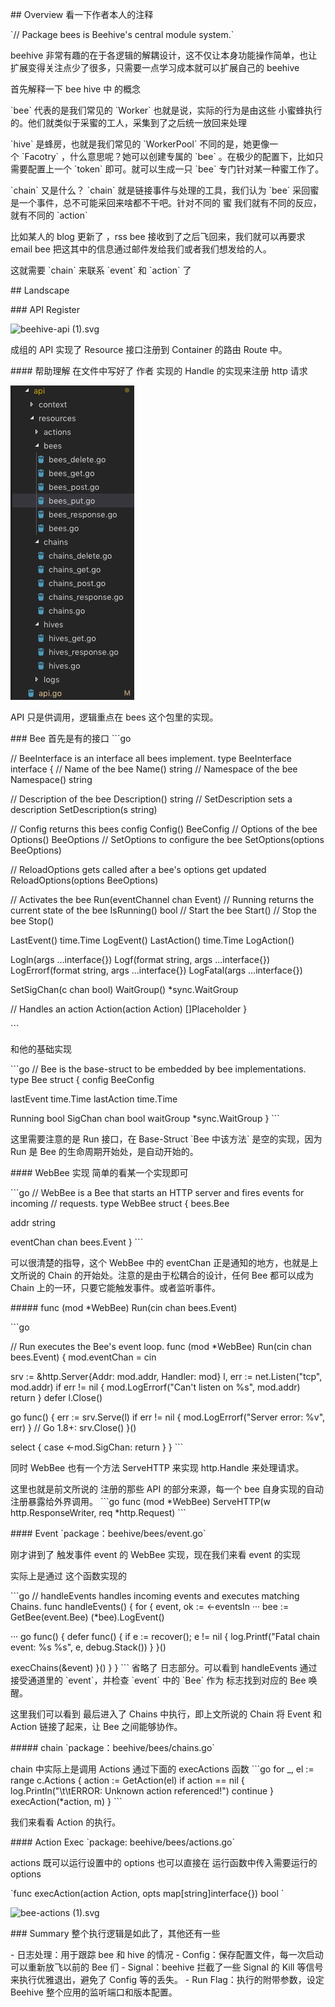 \## Overview
看一下作者本人的注释

\`// Package bees is Beehive's central module system.\`

beehive 非常有趣的在于各逻辑的解耦设计，这不仅让本身功能操作简单，也让扩展变得关注点少了很多，只需要一点学习成本就可以扩展自己的 beehive

首先解释一下 bee hive 中 的概念

\`bee\` 代表的是我们常见的 \`Worker\` 也就是说，实际的行为是由这些 小蜜蜂执行的。他们就类似于采蜜的工人，采集到了之后统一放回来处理

\`hive\` 是蜂房，也就是我们常见的 \`WorkerPool\` 不同的是，她更像一个 \`Facotry\` ，什么意思呢？她可以创建专属的 \`bee\` 。在极少的配置下，比如只需要配置上一个 \`token\` 即可。就可以生成一只 \`bee\` 专门针对某一种蜜工作了。

\`chain\` 又是什么？ \`chain\` 就是链接事件与处理的工具，我们认为 \`bee\` 采回蜜是一个事件，总不可能采回来啥都不干吧。针对不同的 蜜 我们就有不同的反应，就有不同的 \`action\`

比如某人的 blog 更新了 ，rss bee 接收到了之后飞回来，我们就可以再要求 email bee 把这其中的信息通过邮件发给我们或者我们想发给的人。

这就需要 \`chain\` 来联系 \`event\` 和 \`action\` 了

\## Landscape

\### API Register

![beehive-api (1).svg](https://cdn.nlark.com/yuque/0/2019/svg/176280/1564626091652-31230c7c-0534-4b43-a1af-39e06c3cc34d.svg#align=left&display=inline&height=339&margin=%5Bobject%20Object%5D&name=beehive-api%20%281%29.svg&originHeight=339&originWidth=732&size=11362&status=done&style=none&width=732)

成组的 API 实现了 Resource 接口注册到 Container 的路由 Route 中。

\#### 帮助理解
在文件中写好了 作者 实现的 Handle 的实现来注册 http 请求

![image.png](assert/1564626297454-05cc0d36-df1b-40fa-a42c-4e1afe3622ca.png)

API 只是供调用，逻辑重点在 bees 这个包里的实现。

\### Bee
首先是有的接口
\`\`\`go

// BeeInterface is an interface all bees implement.
type BeeInterface interface {
 // Name of the bee
 Name() string
 // Namespace of the bee
 Namespace() string

 // Description of the bee
 Description() string
 // SetDescription sets a description
 SetDescription(s string)

 // Config returns this bees config
 Config() BeeConfig
 // Options of the bee
 Options() BeeOptions
 // SetOptions to configure the bee
 SetOptions(options BeeOptions)

 // ReloadOptions gets called after a bee's options get updated
 ReloadOptions(options BeeOptions)

 // Activates the bee
 Run(eventChannel chan Event)
 // Running returns the current state of the bee
 IsRunning() bool
 // Start the bee
 Start()
 // Stop the bee
 Stop()

 LastEvent() time.Time
 LogEvent()
 LastAction() time.Time
 LogAction()

 Logln(args ...interface{})
 Logf(format string, args ...interface{})
 LogErrorf(format string, args ...interface{})
 LogFatal(args ...interface{})

 SetSigChan(c chan bool)
 WaitGroup() \*sync.WaitGroup

 // Handles an action
 Action(action Action) []Placeholder
}

\`\`\`

和他的基础实现

\`\`\`go
// Bee is the base-struct to be embedded by bee implementations.
type Bee struct {
 config BeeConfig

 lastEvent time.Time
 lastAction time.Time

 Running bool
 SigChan chan bool
 waitGroup \*sync.WaitGroup
}
\`\`\`

这里需要注意的是 Run 接口，在 Base-Struct \`Bee 中该方法\` 是空的实现，因为 Run 是 Bee 的生命周期开始处，是自动开始的。

\#### WebBee 实现
简单的看某一个实现即可

\`\`\`go
// WebBee is a Bee that starts an HTTP server and fires events for incoming
// requests.
type WebBee struct {
 bees.Bee

 addr string

 eventChan chan bees.Event
}
\`\`\`

可以很清楚的指导，这个 WebBee 中的 eventChan 正是通知的地方，也就是上文所说的 Chain 的开始处。注意的是由于松耦合的设计，任何 Bee 都可以成为 Chain 上的一环，只要它能触发事件。或者监听事件。

\##### func (mod \*WebBee) Run(cin chan bees.Event)

\`\`\`go

// Run executes the Bee's event loop.
func (mod \*WebBee) Run(cin chan bees.Event) {
 mod.eventChan = cin

 srv := &http.Server{Addr: mod.addr, Handler: mod}
 l, err := net.Listen("tcp", mod.addr)
 if err != nil {
 mod.LogErrorf("Can't listen on %s", mod.addr)
 return
 }
 defer l.Close()

 go func() {
 err := srv.Serve(l)
 if err != nil {
 mod.LogErrorf("Server error: %v", err)
 }
 // Go 1.8+: srv.Close()
 }()

 select {
 case <-mod.SigChan:
 return
 }
}
\`\`\`

同时 WebBee 也有一个方法 ServeHTTP 来实现 http.Handle 来处理请求。

这里也就是前文所说的 注册的那些 API 的部分来源，每一个 bee 自身实现的自动注册暴露给外界调用。
\`\`\`go
func (mod \*WebBee) ServeHTTP(w http.ResponseWriter, req \*http.Request)
\`\`\`

\#### Event
\`package：beehive/bees/event.go\`

刚才讲到了 触发事件 event 的 WebBee 实现，现在我们来看 event 的实现

实际上是通过 这个函数实现的

\`\`\`go
// handleEvents handles incoming events and executes matching Chains.
func handleEvents() {
 for {
 event, ok := <-eventsIn
 ···
 bee := GetBee(event.Bee)
 (\*bee).LogEvent()

 ···
 go func() {
 defer func() {
 if e := recover(); e != nil {
 log.Printf("Fatal chain event: %s %s", e, debug.Stack())
 }
 }()

 execChains(&event)
 }()
 }
}
\`\`\`
省略了 日志部分。可以看到 handleEvents 通过接受通道里的 \`event\`，并检查 \`event\` 中的 \`Bee\` 作为 标志找到对应的 Bee 唤醒。

这里我们可以看到 最后进入了 Chains 中执行，即上文所说的 Chain 将 Event 和 Action 链接了起来，让 Bee 之间能够协作。

\##### chain
\`package：beehive/bees/chains.go\`

chain 中实际上是调用 Actions 通过下面的 execActions 函数
\`\`\`go
 for \_, el := range c.Actions {
 action := GetAction(el)
 if action == nil {
 log.Println("\\t\\tERROR: Unknown action referenced!")
 continue
 }
 execAction(\*action, m)
 }
\`\`\`

我们来看看 Action 的执行。

\#### Action Exec
\`package: beehive/bees/actions.go\`

actions 既可以运行设置中的 options 也可以直接在 运行函数中传入需要运行的 options

\`func execAction(action Action, opts map[string]interface{}) bool \`

![bee-actions (1).svg](https://cdn.nlark.com/yuque/0/2019/svg/176280/1564628749592-a058898c-59c7-4cd8-b356-dfa0329b623c.svg#align=left&display=inline&height=599&margin=%5Bobject%20Object%5D&name=bee-actions%20%281%29.svg&originHeight=599&originWidth=499&size=18493&status=done&style=none&width=499)

\### Summary
整个执行逻辑是如此了，其他还有一些

\- 日志处理：用于跟踪 bee 和 hive 的情况
\- Config：保存配置文件，每一次启动可以重新放飞以前的 Bee 们
\- Signal：beehive 拦截了一些 Signal 的 Kill 等信号来执行优雅退出，避免了 Config 等的丢失。
\- Run Flag：执行的附带参数，设定 Beehive 整个应用的监听端口和版本配置。